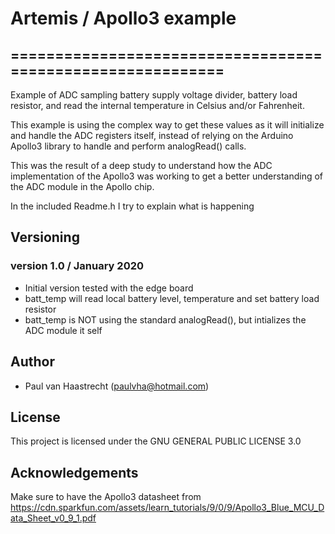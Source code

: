 # Artemis / Apollo3 example

## ===========================================================

Example of ADC sampling battery supply voltage divider, battery load resistor,
and read the internal temperature in Celsius and/or Fahrenheit.

This example is using the complex way to get these values as it will initialize
and handle the ADC registers itself, instead of relying on the Arduino Apollo3
library to handle and perform analogRead() calls.

This was the result of a deep study to understand how the ADC implementation of
the Apollo3 was working to get a better understanding of the ADC module in the Apollo chip.

In the included Readme.h I try to explain what is happening

## Versioning

### version 1.0 / January 2020
 * Initial version tested with the edge board
 * batt_temp will read local battery level, temperature and set battery load resistor
 * batt_temp is NOT using the standard analogRead(), but intializes the ADC module it self

## Author
 * Paul van Haastrecht (paulvha@hotmail.com)

## License
This project is licensed under the GNU GENERAL PUBLIC LICENSE 3.0

## Acknowledgements
Make sure to have the Apollo3 datasheet from https://cdn.sparkfun.com/assets/learn_tutorials/9/0/9/Apollo3_Blue_MCU_Data_Sheet_v0_9_1.pdf
